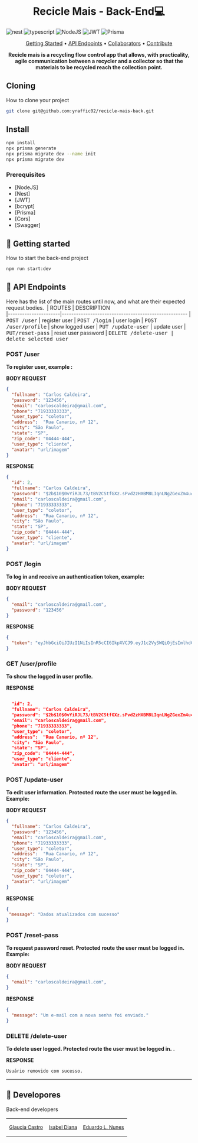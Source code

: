 [JAVASCRIPT__BADGE]: https://img.shields.io/badge/Javascript-000?style=for-the-badge&logo=javascript
[TYPESCRIPT__BADGE]: https://img.shields.io/badge/typescript-D4FAFF?style=for-the-badge&logo=typescript
[EXPRESS__BADGE]: https://img.shields.io/badge/express-005CFE?style=for-the-badge&logo=express
[VUE__BADGE]: https://img.shields.io/badge/VueJS-fff?style=for-the-badge&logo=vue
[NEST__BADGE]: https://img.shields.io/badge/nest-7026b9?style=for-the-badge&logo=nest
[GRAPHQL__BADGE]: https://img.shields.io/badge/GraphQL-e10098?style=for-the-badge&logo=graphql
[JAVA_BADGE]: https://img.shields.io/badge/java-%23ED8B00.svg?style=for-the-badge&logo=openjdk&logoColor=white
[SPRING_BADGE]: https://img.shields.io/badge/spring-%236DB33F.svg?style=for-the-badge&logo=spring&logoColor=white
[MONGO_BADGE]: https://img.shields.io/badge/MongoDB-%234ea94b.svg?style=for-the-badge&logo=mongodb&logoColor=white
[AWS_BADGE]: https://img.shields.io/badge/AWS-%23FF9900.svg?style=for-the-badge&logo=amazon-aws&logoColor=white

<h1 align="center" style="font-weight: bold;">Recicle Mais - Back-End💻</h1>

![nest][NEST__BADGE]
![typescript][TYPESCRIPT__BADGE]
![NodeJS](https://img.shields.io/badge/node.js-6DA55F?style=for-the-badge&logo=node.js&logoColor=white)
![JWT](https://img.shields.io/badge/JWT-black?style=for-the-badge&logo=JSON%20web%20tokens)
![Prisma](https://img.shields.io/badge/Prisma-3982CE?style=for-the-badge&logo=Prisma&logoColor=white)

<p align="center">
 <a href="#started">Getting Started</a> • 
  <a href="#routes">API Endpoints</a> •
 <a href="#colab">Collaborators</a> •
 <a href="#contribute">Contribute</a>
</p>

<p align="center">
  <b>Recicle mais is a recycling flow control app that allows, with practicality, agile communication between a recycler and a collector so that the materials to be recycled reach the collection point.</b>
</p>


<h2>Cloning</h2>

How to clone your project

```bash
git clone git@github.com:yraffic02/recicle-mais-back.git

```

<h2> Install </h2>

```bash
npm install
npx prisma generate
npx prisma migrate dev --name init
npx prisma migrate dev
```
<h3>Prerequisites</h3>

- [NodeJS]
- [Nest]
- [JWT]
- [bcrypt]
- [Prisma]
- [Cors]
- [Swagger]

<h2 id="started">🚀 Getting started</h2>

How to start the back-end project

```bash
npm run start:dev
```

<h2 id="routes">📍 API Endpoints</h2>

Here has the list of the main routes until now, and what are their expected request bodies.
​
| ROUTES | DESCRIPTION  
|----------------------|-----------------------------------------------------
| <kbd>POST /user</kbd> | register user
| <kbd>POST /login</kbd> | user login 
| <kbd>POST /user/profile</kbd> | show logged user
| <kbd>PUT /update-user</kbd> | update user
| <kbd>PUT/reset-pass</kbd> | reset user password 
| <kbd>DELETE /delete-user | delete selected user 

<h3 id="post-user-register">POST /user</h3>

**To register user, example :**

**BODY REQUEST**

```json
{
  "fullname": "Carlos Caldeira",
  "password": "123456",
  "email": "carloscaldeira@gmail.com",
  "phone": "71933333333",
  "user_type": "coletor",
  "address":  "Rua Canario, nº 12",
  "city": "São Paulo",
  "state": "SP",
  "zip_code": "04444-444",
  "user_type": "cliente",
  "avatar": "url/imagem"
}
```

**RESPONSE**

```json
{
  "id": 2,
  "fullname": "Carlos Caldeira",
  "password": "$2b$10$0vYiRJL73/tBV2CStfGXz.sPvd2zHXBM8LIqnLNgZGexZm4u48vUq",
  "email": "carloscaldeira@gmail.com",
  "phone": "71933333333",
  "user_type": "coletor",
  "address":  "Rua Canario, nº 12",
  "city": "São Paulo",
  "state": "SP",
  "zip_code": "04444-444",
  "user_type": "cliente",
  "avatar": "url/imagem"
}
```

<h3 id="login">POST /login</h3>

**To log in and receive an authentication token, example:**

**BODY REQUEST**

```json
{
  "email": "carloscaldeira@gmail.com",
  "password": "123456"
}
```

**RESPONSE**

```json
{
  "token": "eyJhbGciOiJIUzI1NiIsInR5cCI6IkpXVCJ9.eyJ1c2VySWQiOjEsImlhdCI6MTcxMDE2MzE5NCwiZXhwIjoxNzEwMjQ5NTk0fQ.mq9vh35k_P_4GTO--Pi2hVkH1ipraFN6rIhVvbblEKE"
}
```

<h3 id="user/profile">GET /user/profile</h3>

**To show the logged in user profile.**

**RESPONSE**

```json

  "id": 2,
  "fullname": "Carlos Caldeira",
  "password": "$2b$10$0vYiRJL73/tBV2CStfGXz.sPvd2zHXBM8LIqnLNgZGexZm4u48vUq",
  "email": "carloscaldeira@gmail.com",
  "phone": "71933333333",
  "user_type": "coletor",
  "address":  "Rua Canario, nº 12",
  "city": "São Paulo",
  "state": "SP",
  "zip_code": "04444-444",
  "user_type": "cliente",
  "avatar": "url/imagem"
```

<h3 id="update-user">POST   /update-user</h3>

**To edit user information. Protected route the user must be logged in. Example:**

**BODY REQUEST**

```json
{
  "fullname": "Carlos Caldeira",
  "password": "123456",
  "email": "carloscaldeira@gmail.com",
  "phone": "71933333333",
  "user_type": "coletor",
  "address":  "Rua Canario, nº 12",
  "city": "São Paulo",
  "state": "SP",
  "zip_code": "04444-444",
  "user_type": "coletor",
  "avatar": "url/imagem"
}
```

**RESPONSE**

```json
{
 "message": "Dados atualizados com sucesso"
}
```

<h3 id="reset-pass">POST /reset-pass</h3>

**To request password reset. Protected route the user must be logged in. Example:**

**BODY REQUEST**

```json
{
  "email": "carloscaldeira@gmail.com",
}
```

**RESPONSE**

```json
{
  "message": "Um e-mail com a nova senha foi enviado."
}
```

<h3 id="delete-user">DELETE /delete-user</h3>

**To delete user logged. Protected route the user must be logged in.** .


**RESPONSE**

```bash
Usuário removido com sucesso.
```

---
<h2 id="colab">🤝 Developores</h2>


Back-end developers

<table>
  <tr>
    <td align="center">
      <a href="https://github.com/Glaucia-S-Castro">
        <sub>
          <p>Glaucia Castro</p>
        </sub>
      </a>
    </td>
    <td align="center">
      <a href="https://github.com/isabeldiana">
        <sub>
          <p>Isabel Diana</p>
        </sub>
      </a>
    </td>
    <td align="center">
      <a href="https://github.com/EduardoNunes">
        <sub>
          <p>Eduardo L. Nunes</p>
        </sub>
      </a>
    </td>
  </tr>
</table>
